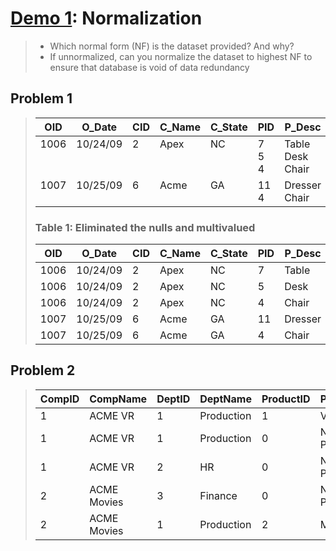 # [Demo 1](https://github.com/hendraanggrian/IIT-CS425/blob/assets/assignments/demo1.pdf): Normalization

> - Which normal form (NF) is the dataset provided? And why?
> - If unnormalized, can you normalize the dataset to highest NF to ensure that
    database is void of data redundancy

## Problem 1

> | OID | O_Date | CID | C_Name | C_State | PID | P_Desc | P_Price | Qty |
> | --- | --- | --- | --- | --- | --- | --- | --- | --- |
> | 1006<br><br>&nbsp; | 10/24/09<br><br>&nbsp; | 2<br><br>&nbsp; | Apex<br><br>&nbsp; | NC<br><br>&nbsp; | 7<br>5<br>4 | Table<br>Desk<br>Chair | 800<br>325<br>200 | 1<br>1<br>5 |
> | 1007<br>&nbsp; | 10/25/09<br>&nbsp; | 6<br>&nbsp; | Acme<br>&nbsp; | GA<br>&nbsp; | 11<br>4 | Dresser<br>Chair | 500<br>200 | 4<br>6 |
>
> ### Table 1: Eliminated the nulls and multivalued
>
> | OID | O_Date | CID | C_Name | C_State | PID | P_Desc | P_Price | Qty |
> | --- | --- | --- | --- | --- | --- | --- | --- | --- |
> | 1006 | 10/24/09 | 2 | Apex | NC | 7 | Table | 800 | 1 |
> | 1006 | 10/24/09 | 2 | Apex | NC | 5 | Desk | 325 | 1 |
> | 1006 | 10/24/09 | 2 | Apex | NC | 4 | Chair | 200 | 5 |
> | 1007 | 10/25/09 | 6 | Acme | GA | 11 | Dresser | 500 | 4 |
> | 1007 | 10/25/09 | 6 | Acme | GA | 4 | Chair | 200 | 6 |

## Problem 2

> | CompID | CompName | DeptID | DeptName | ProductID | ProdName | ProdTypeID | ProdTypeName | Date | Value |
> | --- | --- | --- | --- | --- | --- | --- | --- | --- | --- |
> | 1 | ACME VR | 1 | Production | 1 | VR100 | 1 | Headset | 01/23/2022 | 45 |
> | 1 | ACME VR | 1 | Production | 0 | No Product |  |  | 01/24/2022 | -90 |
> | 1 | ACME VR | 2 | HR | 0 | No Product |  |  | 01/23/2022 | 78 |
> | 2 | ACME Movies | 3 | Finance | 0 | No Product |  |  | 01/23/2022 | 80 |
> | 2 | ACME Movies | 1 | Production | 2 | MC9 | 2 | Camera | 01/23/2022 | 50 |
